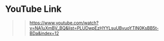 # YouTube Link
>>https://www.youtube.com/watch?v=NA1uXmBV_BQ&list=PLUDwpEzHYYLsuUBvuoYTlN0KsBB5t-BDa&index=12
>